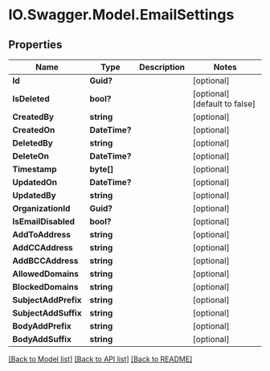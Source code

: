# IO.Swagger.Model.EmailSettings
## Properties

Name | Type | Description | Notes
------------ | ------------- | ------------- | -------------
**Id** | **Guid?** |  | [optional] 
**IsDeleted** | **bool?** |  | [optional] [default to false]
**CreatedBy** | **string** |  | [optional] 
**CreatedOn** | **DateTime?** |  | [optional] 
**DeletedBy** | **string** |  | [optional] 
**DeleteOn** | **DateTime?** |  | [optional] 
**Timestamp** | **byte[]** |  | [optional] 
**UpdatedOn** | **DateTime?** |  | [optional] 
**UpdatedBy** | **string** |  | [optional] 
**OrganizationId** | **Guid?** |  | [optional] 
**IsEmailDisabled** | **bool?** |  | [optional] 
**AddToAddress** | **string** |  | [optional] 
**AddCCAddress** | **string** |  | [optional] 
**AddBCCAddress** | **string** |  | [optional] 
**AllowedDomains** | **string** |  | [optional] 
**BlockedDomains** | **string** |  | [optional] 
**SubjectAddPrefix** | **string** |  | [optional] 
**SubjectAddSuffix** | **string** |  | [optional] 
**BodyAddPrefix** | **string** |  | [optional] 
**BodyAddSuffix** | **string** |  | [optional] 

[[Back to Model list]](../README.md#documentation-for-models) [[Back to API list]](../README.md#documentation-for-api-endpoints) [[Back to README]](../README.md)

